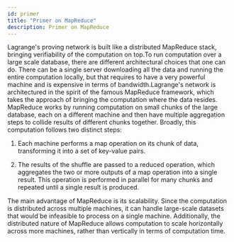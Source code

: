 ```yaml
---
id: primer
title: "Primer on MapReduce"
description: Primer on MapReduce
---
```


Lagrange's proving network is built like a distributed MapReduce stack, bringing verifiability of the computation on top.To run computation over a large scale database, there are different architectural choices that one can do. There can be a single server downloading all the data and running the entire computation locally, but that requires to have a very powerful machine and is expensive in terms of bandwidth.Lagrange's network is architectured in the spirit of the famous MapReduce framework, which takes the approach of bringing the computation where the data resides. MapReduce works by running computation on small chunks of the large database, each on a different machine and then have multiple aggregation steps to collide results of different chunks together. Broadly, this computation follows two distinct steps:

1. Each machine performs a map operation on its chunk of data, transforming it into a set of key-value pairs.

2. The results of the shuffle are passed to a reduced operation, which aggregates the two or more outputs of a map operation into a single result. This operation is performed in parallel for many chunks and repeated until a single result is produced.

The main advantage of MapReduce is its scalability. Since the computation is distributed across multiple machines, it can handle large-scale datasets that would be infeasible to process on a single machine. Additionally, the distributed nature of MapReduce allows computation to scale horizontally across more machines, rather than vertically in terms of computation time.
